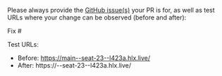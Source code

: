 Please always provide the [GitHub issue(s)](../issues) your PR is for, as well as test URLs where your change can be observed (before and after):

Fix #<gh-issue-id>

Test URLs:
- Before: https://main--seat-23--l423a.hlx.live/
- After: https://<branch>--seat-23--l423a.hlx.live/
